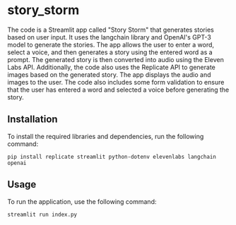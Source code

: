 # story_storm

The code is a Streamlit app called "Story Storm" that generates stories based on user input. It uses the langchain library and OpenAI's GPT-3 model to generate the stories. The app allows the user to enter a word, select a voice, and then generates a story using the entered word as a prompt. The generated story is then converted into audio using the Eleven Labs API. Additionally, the code also uses the Replicate API to generate images based on the generated story. The app displays the audio and images to the user. The code also includes some form validation to ensure that the user has entered a word and selected a voice before generating the story.

## Installation

To install the required libraries and dependencies, run the following command:

```console
pip install replicate streamlit python-dotenv elevenlabs langchain openai
```

## Usage

To run the application, use the following command:

```console
streamlit run index.py
```
